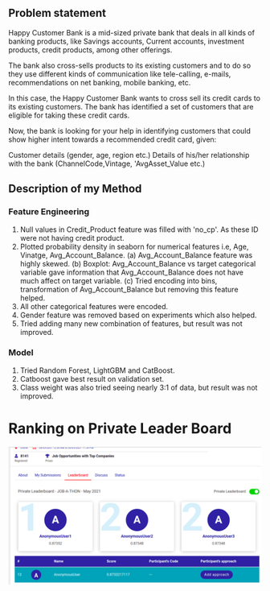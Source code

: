 
## Problem statement

Happy Customer Bank is a mid-sized private bank that deals in all kinds of banking products, like Savings accounts, Current accounts, investment products, credit products, among other offerings.

The bank also cross-sells products to its existing customers and to do so they use different kinds of communication like tele-calling, e-mails, recommendations on net banking, mobile banking, etc.

In this case, the Happy Customer Bank wants to cross sell its credit cards to its existing customers. The bank has identified a set of customers that are eligible for taking these credit cards.

Now, the bank is looking for your help in identifying customers that could show higher intent towards a recommended credit card, given:

Customer details (gender, age, region etc.)
Details of his/her relationship with the bank (ChannelCode,Vintage, 'AvgAsset_Value etc.)

## Description of my Method

### Feature Engineering

1. Null values in Credit_Product feature was filled with 'no_cp'. As these ID were not having credit product.
2. Plotted probability density in seaborn for numerical features i.e, Age, Vinatge, Avg_Account_Balance.
	(a) Avg_Account_Balance feature was highly skewed.
	(b) Boxplot: Avg_Account_Balance vs target categorical variable gave information that Avg_Account_Balance 
	    does not have much affect on target variable.
	(c) Tried encoding into bins, transformation of Avg_Account_Balance but removing this feature helped.
3. All other categorical features were encoded.
4. Gender feature was removed based on experiments which also helped.
5. Tried adding many new combination of features, but result was not improved.

### Model

1. Tried Random Forest, LightGBM and CatBoost.
2. Catboost gave best result on validation set.
3. Class weight was also tried seeing nearly 3:1 of data, but result was not improved.

# Ranking on Private Leader Board
<img src="images/privateranking.png" width="800"/>
